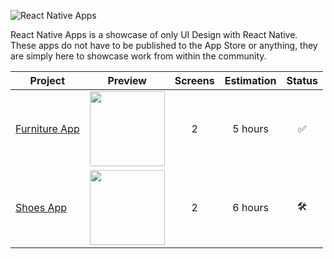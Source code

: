 ![React Native Apps](http://i.imgur.com/MmGT6cn.png "React Native Apps")

React Native Apps is a showcase of only UI Design with React Native. These apps do not have to be published to the App Store or anything, they are simply here to showcase work from within the community.

| Project                                                                             | Preview                                                                                                          | Screens | Estimation |       Status        |
| ----------------------------------------------------------------------------------- | ---------------------------------------------------------------------------------------------------------------- | :-----: | :--------: | :-----------------: |
| [Furniture App](https://www.uplabs.com/posts/furniture-apps)                        | <img src="https://assets.materialup.com/uploads/a642e94a-307b-4063-a915-8db286c654e5/preview.png" width="120" /> |    2    |  5 hours   | :white_check_mark:  |
| [Shoes App](https://www.uplabs.com/posts/e-commerce-shop-home-delivery-shoe-app-ui) | <img src="https://assets.materialup.com/uploads/1bc1f1e3-a9d4-4d5a-a3ff-2d54fa74a832/preview.png" width="120" /> |    2    |  6 hours   | :hammer_and_wrench: |
